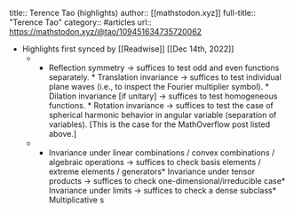 title:: Terence Tao (highlights)
author:: [[mathstodon.xyz]]
full-title:: "Terence Tao"
category:: #articles
url:: https://mathstodon.xyz/@tao/109451634735720062

- Highlights first synced by [[Readwise]] [[Dec 14th, 2022]]
	- * Reflection symmetry -> suffices to test odd and even functions separately.  * Translation invariance -> suffices to test individual plane waves (i.e., to inspect the Fourier multiplier symbol).  * Dilation invariance [if unitary] -> suffices to test homogeneous functions.  * Rotation invariance -> suffices to test the case of spherical harmonic behavior in angular variable (separation of variables).  [This is the case for the MathOverflow post listed above.]
	- * Invariance under linear combinations / convex combinations / algebraic operations -> suffices to check basis elements / extreme elements / generators* Invariance under tensor products -> suffices to check one-dimensional/irreducible case* Invariance under limits -> suffices to check a dense subclass* Multiplicative s